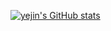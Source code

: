 [![yejin's GitHub stats](https://github-readme-stats.vercel.app/api?username=juanakiim)](https://github.com/anuraghazra/github-readme-stats)